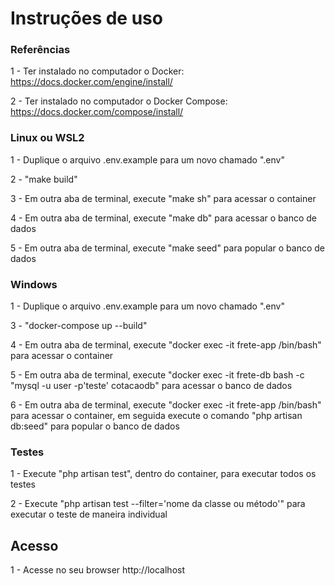# Instruções de uso

### Referências

1 - Ter instalado no computador o Docker: https://docs.docker.com/engine/install/

2 - Ter instalado no computador o Docker Compose: https://docs.docker.com/compose/install/
### Linux ou WSL2

1 - Duplique o arquivo .env.example para um novo chamado ".env"

2 - "make build"

3 - Em outra aba de terminal, execute "make sh" para acessar o container

4 - Em outra aba de terminal, execute "make db" para acessar o banco de dados

5 - Em outra aba de terminal, execute "make seed" para popular o banco de dados

### Windows

1 - Duplique o arquivo .env.example para um novo chamado ".env"

3 - "docker-compose up --build"

4 - Em outra aba de terminal, execute "docker exec -it frete-app /bin/bash" para acessar o container

5 - Em outra aba de terminal, execute "docker exec -it frete-db bash -c "mysql -u user -p'teste' cotacaodb" para acessar o banco de dados

6 - Em outra aba de terminal, execute "docker exec -it frete-app /bin/bash" para acessar o container, em seguida execute o comando "php artisan db:seed" para popular o banco de dados

### Testes

1 - Execute "php artisan test", dentro do container, para executar todos os testes

2 - Execute "php artisan test --filter='nome da classe ou método'" para executar o teste de maneira individual

## Acesso

1 - Acesse no seu browser http://localhost
